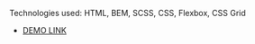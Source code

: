 Technologies used: HTML, BEM, SCSS, CSS, Flexbox, CSS Grid
 - [DEMO LINK](https://spacehook.github.io/CrazyBaby/)
